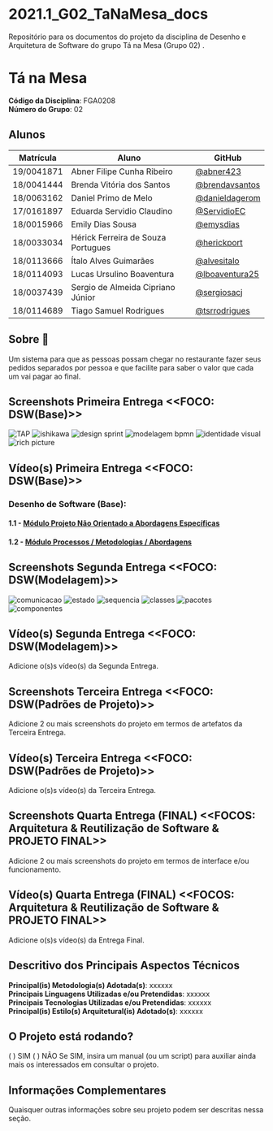 # 2021.1_G02_TaNaMesa_docs

Repositório para os documentos do projeto da disciplina de Desenho e Arquitetura de Software do grupo Tá na Mesa (Grupo 02) .

# Tá na Mesa

**Código da Disciplina**: FGA0208<br>
**Número do Grupo**: 02<br>

## Alunos
|Matrícula    | Aluno                              | GitHub                                                     |
| ----------  | ---------------------------------- | ---------------------------------------------------------- |
| 19/0041871  | Abner Filipe Cunha Ribeiro         | [@abner423](https://github.com/abner423)                  |
| 18/0041444  | Brenda Vitória dos Santos          | [@brendavsantos](https://github.com/brendavsantos)         |
| 18/0063162  | Daniel Primo de Melo               | [@danieldagerom](https://github.com/danieldagerom)         |
| 17/0161897  | Eduarda Servidio Claudino          | [@ServidioEC](https://github.com/ServidioEC)               |
| 18/0015966  | Emily Dias Sousa                   | [@emysdias](https://github.com/emysdias)                   |
| 18/0033034  | Hérick Ferreira de Souza Portugues | [@herickport](https://github.com/herickport)               |
| 18/0113666  | Ítalo Alves Guimarães              | [@alvesitalo](https://github.com/alvesitalo)               |
| 18/0114093  | Lucas Ursulino Boaventura          | [@lboaventura25](https://github.com/lboaventura25)         |
| 18/0037439  | Sergio de Almeida Cipriano Júnior  | [@sergiosacj](https://github.com/sergiosacj)               |
| 18/0114689  | Tiago Samuel Rodrigues             | [@tsrrodrigues](https://github.com/tsrrodrigues)           |

## Sobre 🍔

Um sistema para que as pessoas possam chegar no restaurante fazer seus pedidos separados por pessoa e que facilite para saber o valor que cada um vai pagar ao final. 

## Screenshots Primeira Entrega <<FOCO: DSW(Base)>>

![TAP](https://media.discordapp.net/attachments/825425258437541938/873380671920435250/Captura_de_tela_de_2021-08-06_22-37-33.png?width=1099&height=618)
![ishikawa](https://media.discordapp.net/attachments/825425258437541938/873380673661046874/Captura_de_tela_de_2021-08-06_22-37-40.png?width=1099&height=618)
![design sprint](https://media.discordapp.net/attachments/825425258437541938/873380665536700436/Captura_de_tela_de_2021-08-06_22-36-59.png?width=1099&height=618)
![modelagem bpmn](https://media.discordapp.net/attachments/825425258437541938/873380668732739625/Captura_de_tela_de_2021-08-06_22-37-22.png?width=1099&height=618)
![identidade visual](https://media.discordapp.net/attachments/825425258437541938/873380675200380948/Captura_de_tela_de_2021-08-06_22-38-46.png?width=1099&height=618)
![rich picture](https://media.discordapp.net/attachments/825425258437541938/873344884554219570/rich_picture.png?width=411&height=618)

## Vídeo(s) Primeira Entrega <<FOCO: DSW(Base)>>

### Desenho de Software (Base):

#### 1.1 - [Módulo Projeto Não Orientado a Abordagens Específicas](https://youtu.be/CRVCdgAnnIQ)

#### 1.2 - [Módulo Processos / Metodologias / Abordagens](https://www.youtube.com/watch?v=nVlvndTlpY4)

## Screenshots Segunda Entrega <<FOCO: DSW(Modelagem)>>

![comunicacao](https://media.discordapp.net/attachments/825425258437541938/879522648659472444/Captura_de_tela_de_2021-08-23_21-27-52.png?width=540&height=618)
![estado](https://media.discordapp.net/attachments/825425258437541938/879522647103373342/Captura_de_tela_de_2021-08-23_21-27-38.png)
![sequencia](https://media.discordapp.net/attachments/825425258437541938/879522646105157752/Captura_de_tela_de_2021-08-23_21-27-29.png?width=558&height=618)
![classes](https://media.discordapp.net/attachments/825425258437541938/879522644913971200/Captura_de_tela_de_2021-08-23_21-27-20.png)
![pacotes](https://media.discordapp.net/attachments/825425258437541938/879522643114623016/Captura_de_tela_de_2021-08-23_21-27-11.png?width=465&height=617)
![componentes](https://media.discordapp.net/attachments/825425258437541938/879522642653233182/Captura_de_tela_de_2021-08-23_21-26-57.png?width=803&height=618)

## Vídeo(s) Segunda Entrega <<FOCO: DSW(Modelagem)>>
Adicione o(s)s vídeo(s) da Segunda Entrega.

## Screenshots Terceira Entrega <<FOCO: DSW(Padrões de Projeto)>>
Adicione 2 ou mais screenshots do projeto em termos de artefatos da Terceira Entrega.

## Vídeo(s) Terceira Entrega <<FOCO: DSW(Padrões de Projeto)>>
Adicione o(s)s vídeo(s) da Terceira Entrega.

## Screenshots Quarta Entrega (FINAL) <<FOCOS: Arquitetura & Reutilização de Software & PROJETO FINAL>>
Adicione 2 ou mais screenshots do projeto em termos de interface e/ou funcionamento.

## Vídeo(s) Quarta Entrega (FINAL) <<FOCOS: Arquitetura & Reutilização de Software & PROJETO FINAL>>
Adicione o(s)s vídeo(s) da Entrega Final.

## Descritivo dos Principais Aspectos Técnicos 
**Principal(is) Metodologia(s) Adotada(s)**: xxxxxx<br>
**Principais Linguagens Utilizadas e/ou Pretendidas**: xxxxxx<br>
**Principais Tecnologias Utilizadas e/ou Pretendidas**: xxxxxx<br>
**Principal(is) Estilo(s) Arquitetural(is) Adotado(s)**: xxxxxx<br>

## O Projeto está rodando?
( ) SIM
( ) NÃO
Se SIM, insira um manual (ou um script) para auxiliar ainda mais os interessados em consultar o projeto.

## Informações Complementares 
Quaisquer outras informações sobre seu projeto podem ser descritas nessa seção.
